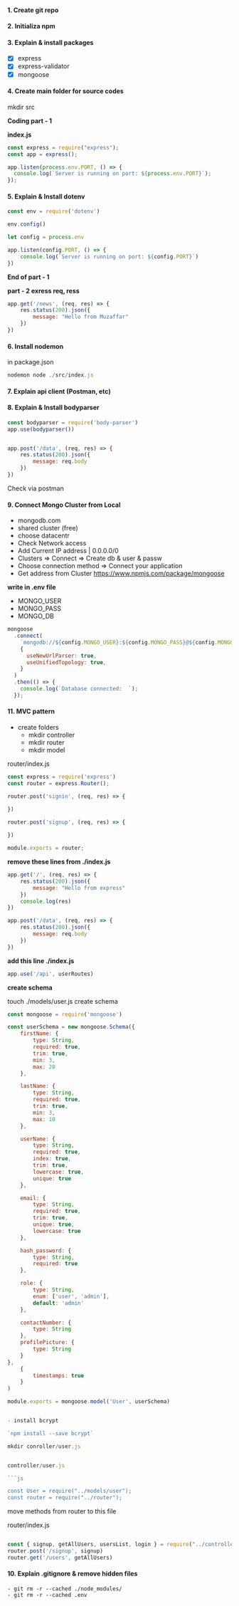 #### 1. Create git repo

#### 2. Initializa npm

#### 3. Explain & install packages

- [x] express
- [x] express-validator
- [x] mongoose

#### 4. Create main folder for source codes

mkdir src

**Coding part - 1**

**index.js**

```js
const express = require("express");
const app = express();

app.listen(process.env.PORT, () => {
  console.log(`Server is running on port: ${process.env.PORT}`);
});
```

#### 5. Explain & Install dotenv


```js
const env = require('dotenv')

env.config()

let config = process.env

app.listen(config.PORT, () => {
    console.log(`Server is running on port: ${config.PORT}`)
})
```

**End of part - 1**


**part - 2 exress req, ress**


```js
app.get('/news', (req, res) => {
    res.status(200).json({
        message: "Hello from Muzaffar"
    })
})
```


#### 6. Install nodemon

in package.json
```js
nodemon node ./src/index.js
```

#### 7. Explain api client (Postman, etc)

#### 8. Explain & Install bodyparser

```js
const bodyparser = require('body-parser')
app.use(bodyparser())


app.post('/data', (req, res) => {
    res.status(200).json({
        message: req.body
    })
})

```
Check via postman

#### 9. Connect Mongo Cluster from Local
- mongodb.com
- shared cluster (free)
- choose datacentr
- Check Network access
- Add Current IP address | 0.0.0.0/0
- Clusters => Connect => Create db & user & passw
- Choose connection method => Connect your application
- Get address from Cluster
https://www.npmjs.com/package/mongoose

**write in .env file**
 - MONGO_USER
 - MONGO_PASS
 - MONGO_DB

```js
mongoose
  .connect( 
    `mongodb://${config.MONGO_USER}:${config.MONGO_PASS}@${config.MONGO_HOST}:${config.MONGO_PORT}/${config.MONGO_DB}`,
    {
      useNewUrlParser: true,
      useUnifiedTopology: true,
    }
  )
  .then(() => {
    console.log(`Database connected:  `);
  });
```

#### 11. MVC pattern

- create folders
    - mkdir controller
    - mkdir router
    - mkdir model

router/index.js
```js
const express = require('express')
const router = express.Router();

router.post('signin', (req, res) => {

})

router.post('signup', (req, res) => {
    
})

module.exports = router;
```


**remove these lines from ./index.js**

```js
app.get('/', (req, res) => {
    res.status(200).json({
        message: "Hello from express"
    })
    console.log(res)
})

app.post('/data', (req, res) => {
    res.status(200).json({
        message: req.body
    })
})
```
**add this line ./index.js**

```js
app.use('/api', userRoutes)
```
**create schema**

touch ./models/user.js
create schema
```js
const mongoose = require('mongoose')

const userSchema = new mongoose.Schema({
    firstName: {
        type: String,
        required: true,
        trim: true,
        min: 3,
        max: 20
    },

    lastName: {
        type: String,
        required: true,
        trim: true,
        min: 3,
        max: 10
    },

    userName: {
        type: String,
        required: true,
        index: true,
        trim: true,
        lowercase: true,
        unique: true
    },

    email: {
        type: String,
        required: true,
        trim: true,
        unique: true,
        lowercase: true
    },

    hash_password: {
        type: String,
        required: true
    },

    role: {
        type: String,
        enum: ['user', 'admin'],
        default: 'admin'
    },

    contactNumber: {
        type: String
    },
    profilePicture: {
        type: String
    }
},
    {
        timestamps: true
    }
)

module.exports = mongoose.model('User', userSchema)


- install bcrypt

`npm install --save bcrypt`

mkdir conroller/user.js


controller/user.js

```js

const User = require("../models/user");
const router = require("../router");

```
move methods from router to this file

router/index.js

```js

const { signup, getAllUsers, usersList, login } = require("../controller/user");
router.post('/signup', signup)
router.get('/users', getAllUsers)


```


#### 10. Explain .gitignore & remove hidden files

    - git rm -r --cached ./node_modules/
    - git rm -r --cached .env
